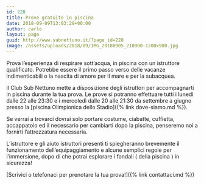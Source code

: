 ```yaml
---
id: 228
title: Prove gratuite in piscina
date: 2018-09-09T13:03:29+00:00
author: carlo
layout: page
guid: http://www.subnettuno.it/?page_id=228
image: /assets/uploads/2018/09/IMG_20180905_210900-1200x900.jpg
---
```


Prova l&#8217;esperienza di respirare sott&#8217;acqua, in piscina con un istruttore qualificato. Potrebbe essere il primo passo verso delle vacanze indimenticabili o la nascita di amore per il mare e per la subacquea.

Il Club Sub Nettuno mette a disposizione degli istruttori per accompagnarti in piscina durante la tua prova. Le prove si potranno effettuare tutti i lunedì dalle 22 alle 23:30 e i mercoledì dalle 20 alle 21:30 da settembre a giugno presso la [piscina Olimpionica dello Stadio]({% link dove-siamo.md %}).

Se verrai a trovarci dovrai solo portare costume, ciabatte, cuffietta, accappatoio ed il necessario per cambiarti dopo la piscina, penseremo noi a fornirti l&#8217;attrezzatura necessaria.

L&#8217;istruttore e gli aiuto istruttori presenti ti spiegheranno brevemente il funzionamento dell&#8217;equipaggiamento e alcune semplici regole per l&#8217;immersione, dopo di che potrai esplorare i fondali ( della piscina ) in sicurezza!

[Scrivici o telefonaci per prenotare la tua prova!]({% link contattaci.md %})
